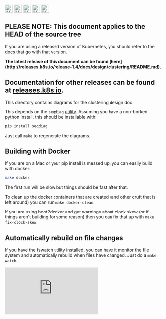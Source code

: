 <!-- BEGIN MUNGE: UNVERSIONED_WARNING -->

<!-- BEGIN STRIP_FOR_RELEASE -->

<img src="http://kubernetes.io/kubernetes/img/warning.png" alt="WARNING"
     width="25" height="25">
<img src="http://kubernetes.io/kubernetes/img/warning.png" alt="WARNING"
     width="25" height="25">
<img src="http://kubernetes.io/kubernetes/img/warning.png" alt="WARNING"
     width="25" height="25">
<img src="http://kubernetes.io/kubernetes/img/warning.png" alt="WARNING"
     width="25" height="25">
<img src="http://kubernetes.io/kubernetes/img/warning.png" alt="WARNING"
     width="25" height="25">

<h2>PLEASE NOTE: This document applies to the HEAD of the source tree</h2>

If you are using a released version of Kubernetes, you should
refer to the docs that go with that version.

<!-- TAG RELEASE_LINK, added by the munger automatically -->
<strong>
The latest release of this document can be found
[here](http://releases.k8s.io/release-1.4/docs/design/clustering/README.md).

Documentation for other releases can be found at
[releases.k8s.io](http://releases.k8s.io).
</strong>
--

<!-- END STRIP_FOR_RELEASE -->

<!-- END MUNGE: UNVERSIONED_WARNING -->
This directory contains diagrams for the clustering design doc.

This depends on the `seqdiag` [utility](http://blockdiag.com/en/seqdiag/index.html).
Assuming you have a non-borked python install, this should be installable with:

```sh
pip install seqdiag
```

Just call `make` to regenerate the diagrams.

## Building with Docker

If you are on a Mac or your pip install is messed up, you can easily build with
docker:

```sh
make docker
```

The first run will be slow but things should be fast after that.

To clean up the docker containers that are created (and other cruft that is left
around) you can run `make docker-clean`.

If you are using boot2docker and get warnings about clock skew (or if things
aren't building for some reason) then you can fix that up with
`make fix-clock-skew`.

## Automatically rebuild on file changes

If you have the fswatch utility installed, you can have it monitor the file
system and automatically rebuild when files have changed. Just do a
`make watch`.


<!-- BEGIN MUNGE: GENERATED_ANALYTICS -->
[![Analytics](https://kubernetes-site.appspot.com/UA-36037335-10/GitHub/docs/design/clustering/README.md?pixel)]()
<!-- END MUNGE: GENERATED_ANALYTICS -->
